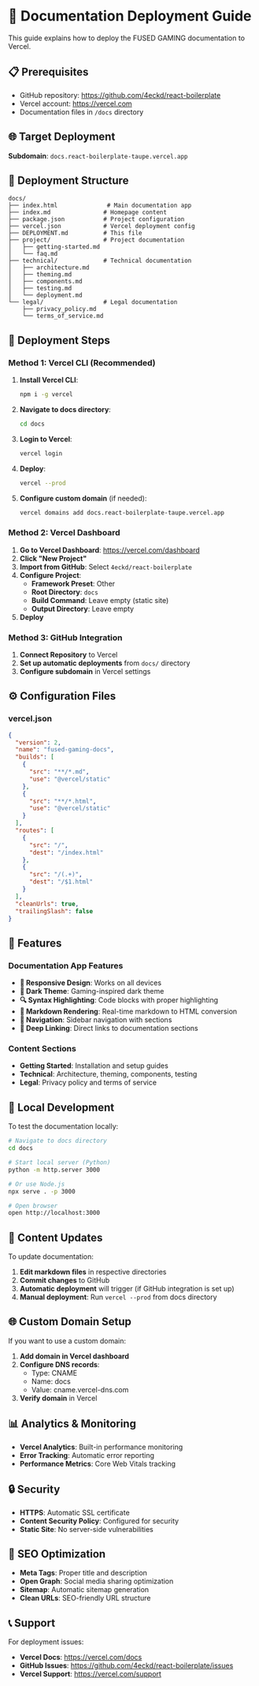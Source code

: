 # 🚀 Documentation Deployment Guide

This guide explains how to deploy the FUSED GAMING documentation to Vercel.

## 📋 Prerequisites

- GitHub repository: https://github.com/4eckd/react-boilerplate
- Vercel account: https://vercel.com
- Documentation files in `/docs` directory

## 🌐 Target Deployment

**Subdomain**: `docs.react-boilerplate-taupe.vercel.app`

## 📁 Deployment Structure

```
docs/
├── index.html              # Main documentation app
├── index.md               # Homepage content
├── package.json           # Project configuration
├── vercel.json            # Vercel deployment config
├── DEPLOYMENT.md          # This file
├── project/               # Project documentation
│   ├── getting-started.md
│   └── faq.md
├── technical/             # Technical documentation
│   ├── architecture.md
│   ├── theming.md
│   ├── components.md
│   ├── testing.md
│   └── deployment.md
└── legal/                 # Legal documentation
    ├── privacy_policy.md
    └── terms_of_service.md
```

## 🚀 Deployment Steps

### Method 1: Vercel CLI (Recommended)

1. **Install Vercel CLI**:
   ```bash
   npm i -g vercel
   ```

2. **Navigate to docs directory**:
   ```bash
   cd docs
   ```

3. **Login to Vercel**:
   ```bash
   vercel login
   ```

4. **Deploy**:
   ```bash
   vercel --prod
   ```

5. **Configure custom domain** (if needed):
   ```bash
   vercel domains add docs.react-boilerplate-taupe.vercel.app
   ```

### Method 2: Vercel Dashboard

1. **Go to Vercel Dashboard**: https://vercel.com/dashboard
2. **Click "New Project"**
3. **Import from GitHub**: Select `4eckd/react-boilerplate`
4. **Configure Project**:
   - **Framework Preset**: Other
   - **Root Directory**: `docs`
   - **Build Command**: Leave empty (static site)
   - **Output Directory**: Leave empty
5. **Deploy**

### Method 3: GitHub Integration

1. **Connect Repository** to Vercel
2. **Set up automatic deployments** from `docs/` directory
3. **Configure subdomain** in Vercel settings

## ⚙️ Configuration Files

### vercel.json
```json
{
  "version": 2,
  "name": "fused-gaming-docs",
  "builds": [
    {
      "src": "**/*.md",
      "use": "@vercel/static"
    },
    {
      "src": "**/*.html", 
      "use": "@vercel/static"
    }
  ],
  "routes": [
    {
      "src": "/",
      "dest": "/index.html"
    },
    {
      "src": "/(.+)",
      "dest": "/$1.html"
    }
  ],
  "cleanUrls": true,
  "trailingSlash": false
}
```

## 🎨 Features

### Documentation App Features
- **📱 Responsive Design**: Works on all devices
- **🎨 Dark Theme**: Gaming-inspired dark theme
- **🔍 Syntax Highlighting**: Code blocks with proper highlighting
- **📖 Markdown Rendering**: Real-time markdown to HTML conversion
- **🧭 Navigation**: Sidebar navigation with sections
- **🔗 Deep Linking**: Direct links to documentation sections

### Content Sections
- **Getting Started**: Installation and setup guides
- **Technical**: Architecture, theming, components, testing
- **Legal**: Privacy policy and terms of service

## 🔧 Local Development

To test the documentation locally:

```bash
# Navigate to docs directory
cd docs

# Start local server (Python)
python -m http.server 3000

# Or use Node.js
npx serve . -p 3000

# Open browser
open http://localhost:3000
```

## 📝 Content Updates

To update documentation:

1. **Edit markdown files** in respective directories
2. **Commit changes** to GitHub
3. **Automatic deployment** will trigger (if GitHub integration is set up)
4. **Manual deployment**: Run `vercel --prod` from docs directory

## 🌐 Custom Domain Setup

If you want to use a custom domain:

1. **Add domain in Vercel dashboard**
2. **Configure DNS records**:
   - Type: CNAME
   - Name: docs
   - Value: cname.vercel-dns.com
3. **Verify domain** in Vercel

## 📊 Analytics & Monitoring

- **Vercel Analytics**: Built-in performance monitoring
- **Error Tracking**: Automatic error reporting
- **Performance Metrics**: Core Web Vitals tracking

## 🔒 Security

- **HTTPS**: Automatic SSL certificate
- **Content Security Policy**: Configured for security
- **Static Site**: No server-side vulnerabilities

## 🎯 SEO Optimization

- **Meta Tags**: Proper title and description
- **Open Graph**: Social media sharing optimization
- **Sitemap**: Automatic sitemap generation
- **Clean URLs**: SEO-friendly URL structure

## 📞 Support

For deployment issues:
- **Vercel Docs**: https://vercel.com/docs
- **GitHub Issues**: https://github.com/4eckd/react-boilerplate/issues
- **Vercel Support**: https://vercel.com/support
